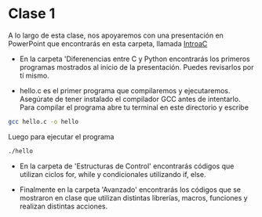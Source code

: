 # Clase 1

A lo largo de esta clase, nos apoyaremos con una presentación en PowerPoint que encontrarás en esta carpeta, llamada [IntroaC](./introac.pdf)

- En la carpeta 'Diferenencias entre C y Python encontrarás los primeros programas mostrados al inicio de la presentación. Puedes revisarlos por tí mismo.

- hello.c es el primer programa que compilaremos y ejecutaremos. Asegúrate de tener instalado el compilador GCC antes de intentarlo. Para compilar el programa abre tu terminal en este directorio y escribe
```bash
gcc hello.c -o hello
```
Luego para ejecutar el programa
```bash
./hello
```
- En la carpeta de 'Estructuras de Control' encontrarás códigos que utilizan ciclos for, while y condicionales utilizando if, else.

- Finalmente en la carpeta 'Avanzado' encontrarás los códigos que se mostraron en clase que utilizan distintas librerías, macros, funciones y realizan distintas acciones.
